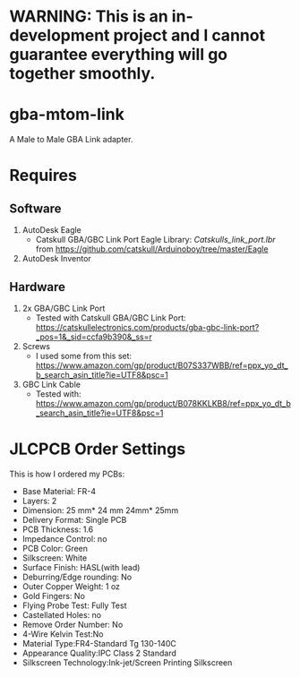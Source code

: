 # WARNING: This is an in-development project and I cannot guarantee everything will go together smoothly.

# gba-mtom-link
A Male to Male GBA Link adapter.

# Requires
## Software
1. AutoDesk Eagle
   - Catskull GBA/GBC Link Port Eagle Library: *Catskulls_link_port.lbr* from https://github.com/catskull/Arduinoboy/tree/master/Eagle
3. AutoDesk Inventor
## Hardware
1. 2x GBA/GBC Link Port
   - Tested with Catskull GBA/GBC Link Port: https://catskullelectronics.com/products/gba-gbc-link-port?_pos=1&_sid=ccfa9b390&_ss=r
2. Screws
   - I used some from this set: https://www.amazon.com/gp/product/B07S337WBB/ref=ppx_yo_dt_b_search_asin_title?ie=UTF8&psc=1
3. GBC Link Cable
   - Tested with: https://www.amazon.com/gp/product/B078KKLKB8/ref=ppx_yo_dt_b_search_asin_title?ie=UTF8&psc=1

# JLCPCB Order Settings
This is how I ordered my PCBs:
- Base Material: FR-4
- Layers: 2
- Dimension: 25 mm* 24 mm 24mm* 25mm
- Delivery Format: Single PCB
- PCB Thickness: 1.6
- Impedance Control: no
- PCB Color: Green
- Silkscreen: White
- Surface Finish: HASL(with lead)
- Deburring/Edge rounding: No
- Outer Copper Weight: 1 oz
- Gold Fingers: No
- Flying Probe Test: Fully Test
- Castellated Holes: no
- Remove Order Number: No
- 4-Wire Kelvin Test:No
- Material Type:FR4-Standard Tg 130-140C
- Appearance Quality:IPC Class 2 Standard
- Silkscreen Technology:Ink-jet/Screen Printing Silkscreen
